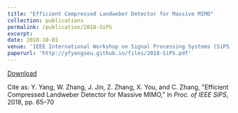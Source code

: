 ```yaml
---
title: "Efficient Compressed Landweber Detector for Massive MIMO"
collection: publications
permalink: /publication/2018-SiPS
excerpt:
date: 2018-10-01
venue: 'IEEE International Workshop on Signal Processing Systems (SiPS)'
paperurl: 'http://yfyangseu.github.io/files/2018-SiPS.pdf'
---
```


[Download](http://yfyangseu.github.io/files/2018-SiPS.pdf)

Cite as: Y. Yang, W. Zhang, J. Jin, Z. Zhang, X. You, and C. Zhang, "Efficient Compressed Landweber Detector for Massive MIMO," in
<i>Proc. of IEEE SiPS</i>, 2018, pp. 65–70
